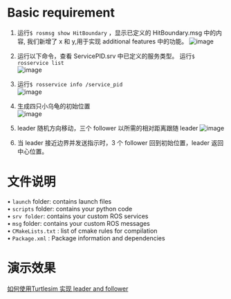 # Basic requirement
1. 运行`$ rosmsg show HitBoundary` ，显示已定义的 HitBoundary.msg 中的内容, 我们新增了 x 和 y,用于实现 additional features 中的功能。
![image](https://user-images.githubusercontent.com/77262518/178401851-9f0721cc-69f6-4341-9995-456c712fa7d0.png)  


2. 运行以下命令，查看 ServicePID.srv 中已定义的服务类型。 运行`$ rosservice list`   
![image](https://user-images.githubusercontent.com/77262518/178401920-e212a66f-f0b6-4653-936c-9ff06983597c.png)        
3. 运行`$ rosservice info /service_pid`   
![image](https://user-images.githubusercontent.com/77262518/178401969-88792787-19a6-4e3f-8119-3a9c4be0552a.png)  
4. 生成四只小乌龟的初始位置  
![image](https://user-images.githubusercontent.com/77262518/178402020-98a162b4-a03c-4fb3-ab3f-8479bd7f3a20.png)  
5. leader 随机方向移动，三个 follower 以所需的相对距离跟随 leader
![image](https://user-images.githubusercontent.com/77262518/178402085-4d1a8467-88f8-4dae-9f82-064e9c5e72b1.png)    
6. 当 leader 接近边界并发送指示时，3 个 follower 回到初始位置，leader 返回中心位置。
  
# 文件说明
• `launch` folder: contains launch files  
• `scripts` folder: contains your python code  
• `srv folder`: contains your custom ROS services  
• `msg` folder: contains your custom ROS messages  
• `CMakeLists.txt` : list of cmake rules for compilation  
• `Package.xml` : Package information and dependencies
# 演示效果
[如何使用Turtlesim 实现 leader and follower](https://www.bilibili.com/video/BV1TW4y167iw)






